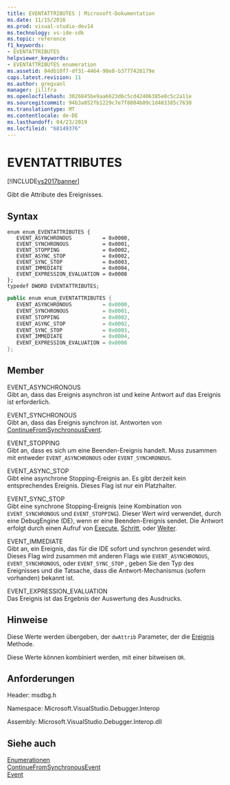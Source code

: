 ```yaml
---
title: EVENTATTRIBUTES | Microsoft-Dokumentation
ms.date: 11/15/2016
ms.prod: visual-studio-dev14
ms.technology: vs-ide-sdk
ms.topic: reference
f1_keywords:
- EVENTATTRIBUTES
helpviewer_keywords:
- EVENTATTRIBUTES enumeration
ms.assetid: 04db10f7-df31-4464-98e8-b3777428179e
caps.latest.revision: 11
ms.author: gregvanl
manager: jillfra
ms.openlocfilehash: 3026845be9aa6623d6c5cd42406385e8c5c2a11e
ms.sourcegitcommit: 94b3a052fb1229c7e7f8804b09c1d403385c7630
ms.translationtype: MT
ms.contentlocale: de-DE
ms.lasthandoff: 04/23/2019
ms.locfileid: "68149376"
---
```

# <a name="eventattributes"></a>EVENTATTRIBUTES
[!INCLUDE[vs2017banner](../../../includes/vs2017banner.md)]

Gibt die Attribute des Ereignisses.  
  
## <a name="syntax"></a>Syntax  
  
```cpp#  
enum enum_EVENTATTRIBUTES {   
   EVENT_ASYNCHRONOUS          = 0x0000,  
   EVENT_SYNCHRONOUS           = 0x0001,  
   EVENT_STOPPING              = 0x0002,  
   EVENT_ASYNC_STOP            = 0x0002,  
   EVENT_SYNC_STOP             = 0x0003,  
   EVENT_IMMEDIATE             = 0x0004,  
   EVENT_EXPRESSION_EVALUATION = 0x0008  
};  
typedef DWORD EVENTATTRIBUTES;  
```  
  
```csharp  
public enum enum_EVENTATTRIBUTES {   
   EVENT_ASYNCHRONOUS          = 0x0000,  
   EVENT_SYNCHRONOUS           = 0x0001,  
   EVENT_STOPPING              = 0x0002,  
   EVENT_ASYNC_STOP            = 0x0002,  
   EVENT_SYNC_STOP             = 0x0003,  
   EVENT_IMMEDIATE             = 0x0004,  
   EVENT_EXPRESSION_EVALUATION = 0x0008  
};  
```  
  
## <a name="members"></a>Member  
 EVENT_ASYNCHRONOUS  
 Gibt an, dass das Ereignis asynchron ist und keine Antwort auf das Ereignis ist erforderlich.  
  
 EVENT_SYNCHRONOUS  
 Gibt an, dass das Ereignis synchron ist. Antworten von [ContinueFromSynchronousEvent](../../../extensibility/debugger/reference/idebugengine2-continuefromsynchronousevent.md).  
  
 EVENT_STOPPING  
 Gibt an, dass es sich um eine Beenden-Ereignis handelt. Muss zusammen mit entweder `EVENT_ASYNCHRONOUS` oder `EVENT_SYNCHRONOUS`.  
  
 EVENT_ASYNC_STOP  
 Gibt eine asynchrone Stopping-Ereignis an. Es gibt derzeit kein entsprechendes Ereignis. Dieses Flag ist nur ein Platzhalter.  
  
 EVENT_SYNC_STOP  
 Gibt eine synchrone Stopping-Ereignis (eine Kombination von `EVENT_SYNCHRONOUS` und `EVENT_STOPPING`). Dieser Wert wird verwendet, durch eine DebugEngine (DE), wenn er eine Beenden-Ereignis sendet. Die Antwort erfolgt durch einen Aufruf von [Execute](../../../extensibility/debugger/reference/idebugprogram2-execute.md), [Schritt](../../../extensibility/debugger/reference/idebugprogram2-step.md), oder [Weiter](../../../extensibility/debugger/reference/idebugprogram2-continue.md).  
  
 EVENT_IMMEDIATE  
 Gibt an, ein Ereignis, das für die IDE sofort und synchron gesendet wird. Dieses Flag wird zusammen mit anderen Flags wie `EVENT_ASYNCHRONOUS`, `EVENT_SYNCHRONOUS`, oder `EVENT_SYNC_STOP` , geben Sie den Typ des Ereignisses und die Tatsache, dass die Antwort-Mechanismus (sofern vorhanden) bekannt ist.  
  
 EVENT_EXPRESSION_EVALUATION  
 Das Ereignis ist das Ergebnis der Auswertung des Ausdrucks.  
  
## <a name="remarks"></a>Hinweise  
 Diese Werte werden übergeben, der `dwAttrib` Parameter, der die [Ereignis](../../../extensibility/debugger/reference/idebugeventcallback2-event.md) Methode.  
  
 Diese Werte können kombiniert werden, mit einer bitweisen `OR`.  
  
## <a name="requirements"></a>Anforderungen  
 Header: msdbg.h  
  
 Namespace: Microsoft.VisualStudio.Debugger.Interop  
  
 Assembly: Microsoft.VisualStudio.Debugger.Interop.dll  
  
## <a name="see-also"></a>Siehe auch  
 [Enumerationen](../../../extensibility/debugger/reference/enumerations-visual-studio-debugging.md)   
 [ContinueFromSynchronousEvent](../../../extensibility/debugger/reference/idebugengine2-continuefromsynchronousevent.md)   
 [Event](../../../extensibility/debugger/reference/idebugeventcallback2-event.md)
